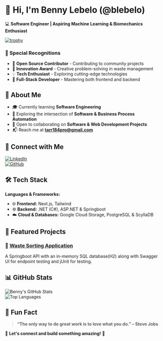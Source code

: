# 👋 Hi, I'm Benny Lebelo (@blebelo)  

💻 **Software Engineer | Aspiring Machine Learning & Biomechanics Enthusiast** 

[![trophy](https://github-profile-trophy.vercel.app/?username=blebelo&theme=radical&no-frame=false&no-bg=false&margin-w=4)](https://github.com/ryo-ma/github-profile-trophy)


### 🥇 Special Recognitions
- 🌟 **Open Source Contributor** - Contributing to community projects
- 🚀 **Innovation Award** - Creative problem-solving in waste management
- 💡 **Tech Enthusiast** - Exploring cutting-edge technologies
- 🎯 **Full-Stack Developer** - Mastering both frontend and backend


## 🚀 About Me  
- 🎓 Currently learning **Software Engineering**  
- 🔬 Exploring the intersection of **Software & Business Process Automation**
- 🤝 Open to collaborating on **Software & Web Development Projects**  
- 📬 Reach me at **tarr184pro@gmail.com**  

## 🔗 Connect with Me  
[![LinkedIn](https://img.shields.io/badge/LinkedIn-0A66C2?style=for-the-badge&logo=linkedin&logoColor=white)](https://www.linkedin.com/in/mblebelo)  
[![GitHub](https://img.shields.io/badge/GitHub-171515?style=for-the-badge&logo=github&logoColor=white)](https://github.com/blebelo)  


## 🛠️ Tech Stack  
**Languages & Frameworks:**  
- 🌐 **Frontend:** Next.js, Tailwind
- ⚙️ **Backend:** .NET (C#), ASP.NET & Springboot
- ☁️ **Cloud & Databases:** Google Cloud Storage, PostgreSQL & ScyllaDB  

## 📌 Featured Projects  
### 🌟 [Waste Sorting Application](https://github.com/blebelo/enviro365)  
A Springboot API with an in-memory SQL database(H2) along with Swagger UI for endpoint testing and jUnit for testing.


## 📊 GitHub Stats  
![Benny's GitHub Stats](https://github-readme-stats.vercel.app/api?username=blebelo&show_icons=true&theme=radical)  
![Top Languages](https://github-readme-stats.vercel.app/api/top-langs/?username=blebelo&layout=compact&theme=radical)  

## 📌 Fun Fact  
> **“The only way to do great work is to love what you do.” – Steve Jobs**  

🔗 **Let's connect and build something amazing!** 🚀  
